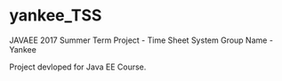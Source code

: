 # yankee_TSS
JAVAEE 2017 Summer Term        Project - Time Sheet System    Group Name - Yankee

Project devloped for Java EE Course.
